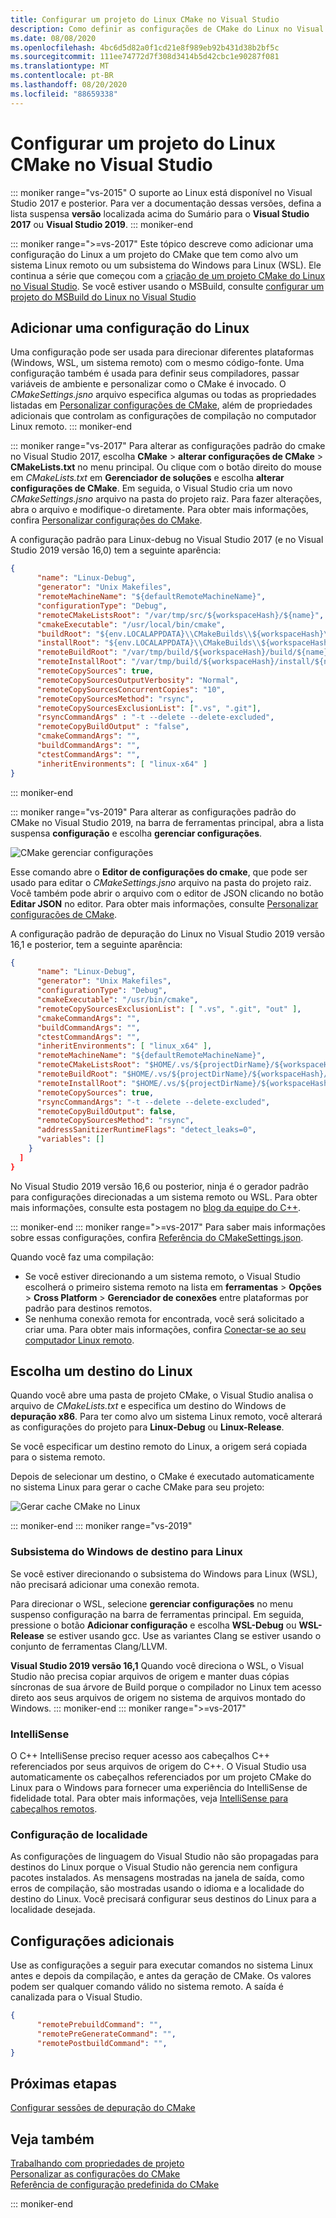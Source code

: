 ```yaml
---
title: Configurar um projeto do Linux CMake no Visual Studio
description: Como definir as configurações de CMake do Linux no Visual Studio
ms.date: 08/08/2020
ms.openlocfilehash: 4bc6d5d82a0f1cd21e8f989eb92b431d38b2bf5c
ms.sourcegitcommit: 111ee74772d7f308d3414b5d42cbc1e90287f081
ms.translationtype: MT
ms.contentlocale: pt-BR
ms.lasthandoff: 08/20/2020
ms.locfileid: "88659338"
---
```

# <a name="configure-a-linux-cmake-project-in-visual-studio"></a>Configurar um projeto do Linux CMake no Visual Studio

::: moniker range="vs-2015"
O suporte ao Linux está disponível no Visual Studio 2017 e posterior. Para ver a documentação dessas versões, defina a lista suspensa **versão** localizada acima do Sumário para o **Visual Studio 2017** ou **Visual Studio 2019**.
::: moniker-end

::: moniker range=">=vs-2017"
Este tópico descreve como adicionar uma configuração do Linux a um projeto do CMake que tem como alvo um sistema Linux remoto ou um subsistema do Windows para Linux (WSL). Ele continua a série que começou com a [criação de um projeto CMake do Linux no Visual Studio](cmake-linux-project.md). Se você estiver usando o MSBuild, consulte [configurar um projeto do MSBuild do Linux no Visual Studio](configure-a-linux-project.md)

## <a name="add-a-linux-configuration"></a>Adicionar uma configuração do Linux

Uma configuração pode ser usada para direcionar diferentes plataformas (Windows, WSL, um sistema remoto) com o mesmo código-fonte. Uma configuração também é usada para definir seus compiladores, passar variáveis de ambiente e personalizar como o CMake é invocado. O *CMakeSettings.jsno* arquivo especifica algumas ou todas as propriedades listadas em [Personalizar configurações de CMake](../build/customize-cmake-settings.md), além de propriedades adicionais que controlam as configurações de compilação no computador Linux remoto.
::: moniker-end

::: moniker range="vs-2017"
Para alterar as configurações padrão do cmake no Visual Studio 2017, escolha **CMake**  >  **alterar configurações de CMake**  >  **CMakeLists.txt** no menu principal. Ou clique com o botão direito do mouse em *CMakeLists.txt* em **Gerenciador de soluções** e escolha **alterar configurações de CMake**. Em seguida, o Visual Studio cria um novo *CMakeSettings.jsno* arquivo na pasta do projeto raiz. Para fazer alterações, abra o arquivo e modifique-o diretamente. Para obter mais informações, confira [Personalizar configurações do CMake](../build/customize-cmake-settings.md).

A configuração padrão para Linux-debug no Visual Studio 2017 (e no Visual Studio 2019 versão 16,0) tem a seguinte aparência:

```json
{
      "name": "Linux-Debug",
      "generator": "Unix Makefiles",
      "remoteMachineName": "${defaultRemoteMachineName}",
      "configurationType": "Debug",
      "remoteCMakeListsRoot": "/var/tmp/src/${workspaceHash}/${name}",
      "cmakeExecutable": "/usr/local/bin/cmake",
      "buildRoot": "${env.LOCALAPPDATA}\\CMakeBuilds\\${workspaceHash}\\build\\${name}",
      "installRoot": "${env.LOCALAPPDATA}\\CMakeBuilds\\${workspaceHash}\\install\\${name}",
      "remoteBuildRoot": "/var/tmp/build/${workspaceHash}/build/${name}",
      "remoteInstallRoot": "/var/tmp/build/${workspaceHash}/install/${name}",
      "remoteCopySources": true,
      "remoteCopySourcesOutputVerbosity": "Normal",
      "remoteCopySourcesConcurrentCopies": "10",
      "remoteCopySourcesMethod": "rsync",
      "remoteCopySourcesExclusionList": [".vs", ".git"],
      "rsyncCommandArgs" : "-t --delete --delete-excluded",
      "remoteCopyBuildOutput" : "false",
      "cmakeCommandArgs": "",
      "buildCommandArgs": "",
      "ctestCommandArgs": "",
      "inheritEnvironments": [ "linux-x64" ]
}
```
::: moniker-end

::: moniker range="vs-2019"
Para alterar as configurações padrão do CMake no Visual Studio 2019, na barra de ferramentas principal, abra a lista suspensa **configuração** e escolha **gerenciar configurações**.

![CMake gerenciar configurações](../build/media/vs2019-cmake-manage-configurations.png "Lista suspensa de configurações do CMake")

Esse comando abre o **Editor de configurações do cmake**, que pode ser usado para editar o *CMakeSettings.jsno* arquivo na pasta do projeto raiz. Você também pode abrir o arquivo com o editor de JSON clicando no botão **Editar JSON** no editor. Para obter mais informações, consulte [Personalizar configurações de CMake](../build/customize-cmake-settings.md).

A configuração padrão de depuração do Linux no Visual Studio 2019 versão 16,1 e posterior, tem a seguinte aparência:

```json
{
      "name": "Linux-Debug",
      "generator": "Unix Makefiles",
      "configurationType": "Debug",
      "cmakeExecutable": "/usr/bin/cmake",
      "remoteCopySourcesExclusionList": [ ".vs", ".git", "out" ],
      "cmakeCommandArgs": "",
      "buildCommandArgs": "",
      "ctestCommandArgs": "",
      "inheritEnvironments": [ "linux_x64" ],
      "remoteMachineName": "${defaultRemoteMachineName}",
      "remoteCMakeListsRoot": "$HOME/.vs/${projectDirName}/${workspaceHash}/src",
      "remoteBuildRoot": "$HOME/.vs/${projectDirName}/${workspaceHash}/out/build/${name}",
      "remoteInstallRoot": "$HOME/.vs/${projectDirName}/${workspaceHash}/out/install/${name}",
      "remoteCopySources": true,
      "rsyncCommandArgs": "-t --delete --delete-excluded",
      "remoteCopyBuildOutput": false,
      "remoteCopySourcesMethod": "rsync",
      "addressSanitizerRuntimeFlags": "detect_leaks=0",
      "variables": []
    }
  ]
}
```

No Visual Studio 2019 versão 16,6 ou posterior, ninja é o gerador padrão para configurações direcionadas a um sistema remoto ou WSL. Para obter mais informações, consulte esta postagem no [blog da equipe do C++](https://devblogs.microsoft.com/cppblog/linux-development-with-visual-studio-first-class-support-for-gdbserver-improved-build-times-with-ninja-and-updates-to-the-connection-manager/).

::: moniker-end
::: moniker range=">=vs-2017"
Para saber mais informações sobre essas configurações, confira [Referência do CMakeSettings.json](../build/cmakesettings-reference.md).

Quando você faz uma compilação:
- Se você estiver direcionando a um sistema remoto, o Visual Studio escolherá o primeiro sistema remoto na lista em **ferramentas** > **Opções** > **Cross Platform** > **Gerenciador de conexões** entre plataformas por padrão para destinos remotos.
- Se nenhuma conexão remota for encontrada, você será solicitado a criar uma. Para obter mais informações, confira [Conectar-se ao seu computador Linux remoto](connect-to-your-remote-linux-computer.md).

## <a name="choose-a-linux-target"></a>Escolha um destino do Linux

Quando você abre uma pasta de projeto CMake, o Visual Studio analisa o arquivo de *CMakeLists.txt* e especifica um destino do Windows de **depuração x86**. Para ter como alvo um sistema Linux remoto, você alterará as configurações do projeto para **Linux-Debug** ou **Linux-Release**.

Se você especificar um destino remoto do Linux, a origem será copiada para o sistema remoto.

Depois de selecionar um destino, o CMake é executado automaticamente no sistema Linux para gerar o cache CMake para seu projeto:

![Gerar cache CMake no Linux](media/cmake-linux-1.png "Gerar o cache CMake no Linux")

::: moniker-end
::: moniker range="vs-2019"

### <a name="target-windows-subsystem-for-linux"></a>Subsistema do Windows de destino para Linux

Se você estiver direcionando o subsistema do Windows para Linux (WSL), não precisará adicionar uma conexão remota.

Para direcionar o WSL, selecione **gerenciar configurações** no menu suspenso configuração na barra de ferramentas principal. Em seguida, pressione o botão **Adicionar configuração** e escolha **WSL-Debug** ou **WSL-Release** se estiver usando gcc. Use as variantes Clang se estiver usando o conjunto de ferramentas Clang/LLVM.

**Visual Studio 2019 versão 16,1** Quando você direciona o WSL, o Visual Studio não precisa copiar arquivos de origem e manter duas cópias síncronas de sua árvore de Build porque o compilador no Linux tem acesso direto aos seus arquivos de origem no sistema de arquivos montado do Windows.
::: moniker-end
::: moniker range=">=vs-2017"

### <a name="intellisense"></a>IntelliSense

O C++ IntelliSense preciso requer acesso aos cabeçalhos C++ referenciados por seus arquivos de origem do C++. O Visual Studio usa automaticamente os cabeçalhos referenciados por um projeto CMake do Linux para o Windows para fornecer uma experiência do IntelliSense de fidelidade total. Para obter mais informações, veja [IntelliSense para cabeçalhos remotos](configure-a-linux-project.md#remote_intellisense).

### <a name="locale-setting"></a>Configuração de localidade

As configurações de linguagem do Visual Studio não são propagadas para destinos do Linux porque o Visual Studio não gerencia nem configura pacotes instalados. As mensagens mostradas na janela de saída, como erros de compilação, são mostradas usando o idioma e a localidade do destino do Linux. Você precisará configurar seus destinos do Linux para a localidade desejada.

## <a name="additional-settings"></a>Configurações adicionais

Use as configurações a seguir para executar comandos no sistema Linux antes e depois da compilação, e antes da geração de CMake. Os valores podem ser qualquer comando válido no sistema remoto. A saída é canalizada para o Visual Studio.

```json
{
      "remotePrebuildCommand": "",
      "remotePreGenerateCommand": "",
      "remotePostbuildCommand": "",
}
```

## <a name="next-steps"></a>Próximas etapas

[Configurar sessões de depuração do CMake](../build/configure-cmake-debugging-sessions.md?toc=/cpp/linux/toc.json&bc=/cpp/_breadcrumb/toc.json)

## <a name="see-also"></a>Veja também

[Trabalhando com propriedades de projeto](../build/working-with-project-properties.md)<br/>
[Personalizar as configurações do CMake](../build/customize-cmake-settings.md)<br/>
[Referência de configuração predefinida do CMake](../build/cmake-predefined-configuration-reference.md)

::: moniker-end
